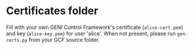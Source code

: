 Certificates folder
===================

Fill with your own GENI Control Framework's certificate (`alice-cert.pem`) and key (`alice-key.pem`) for user 'alice'. When not present, please run `gen-certs.py` from your GCF source folder.
